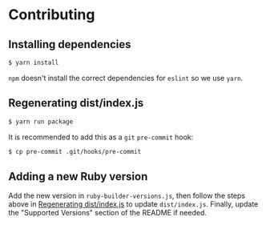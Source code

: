 # Contributing

## Installing dependencies

```bash
$ yarn install
```

`npm` doesn't install the correct dependencies for `eslint` so we use `yarn`.

## Regenerating dist/index.js

```bash
$ yarn run package
```

It is recommended to add this as a `git` `pre-commit` hook:

```bash
$ cp pre-commit .git/hooks/pre-commit
```

## Adding a new Ruby version

Add the new version in `ruby-builder-versions.js`, then follow the steps above in [Regenerating dist/index.js](#regenerating-dist/index.js) to update `dist/index.js`. Finally, update the "Supported Versions" section of the README if needed.
